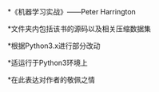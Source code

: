 *《机器学习实战》——Peter Harrington

*文件夹内包括该书的源码以及相关压缩数据集

*根据Python3.x进行部分改动

*适运行于Python3环境上

*在此表达对作者的敬佩之情

